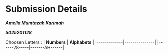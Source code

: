 # Submission Details

***Amelia Mumtazah Karimah***

***5025201128***

Choosen Letters :
| **Numbers** | **Alphabets** |
|-------------|---------------|
|------28-----|-------AH------|
